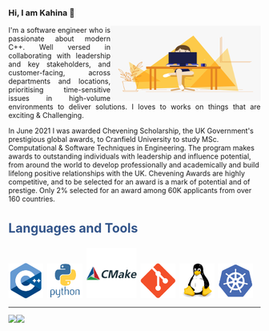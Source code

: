 ### Hi, I am Kahina 👋

<!--
**kahina227/kahina227** is a ✨ _special_ ✨ repository because its `README.md` (this file) appears on your GitHub profile.
-->

<img align="right" alt="img" src="https://github.com/kahina227/kahina227/blob/main/programmer.gif?raw=true" width="300" height="150" />
 
<p align="justify">
I'm a software engineer who is passionate about modern C++. Well versed in collaborating with leadership and key stakeholders, and customer-facing, across departments and locations, prioritising time-sensitive issues in high-volume environments to deliver solutions. I loves to works on things that are exciting & Challenging.</br> 

In June 2021 I was awarded Chevening Scholarship, the UK Government's prestigious global awards, to Cranfield University to study MSc. Computational & Software Techniques in Engineering. The program makes awards to outstanding individuals with leadership and influence potential, from around the world to develop professionally and academically and build lifelong positive relationships with the UK.
Chevening Awards are highly competitive, and to be selected for an award is a mark of potential and of prestige. Only 2% selected for an award among 60K applicants from over 160 countries.
</p>

<div>
  <h3 style="color: rgb(52, 86, 139); font-size:25px;">Languages and Tools</h3>
</div>

<div>
  <img src="https://github.com/devicons/devicon/blob/master/icons/cplusplus/cplusplus-original.svg" title="Cpluplus" alt="Cplusplus" width="70" height="70"/>&nbsp;
  <!--<img src="https://github.com/devicons/devicon/blob/master/icons/c/c-original.svg" title="C" alt="C" width="70" height="70"/>&nbsp;-->
  <img src="https://github.com/devicons/devicon/blob/master/icons/python/python-original-wordmark.svg" title="Python" alt="Python" width="70" height="70"/>&nbsp;
  <img src="https://github.com/devicons/devicon/blob/master/icons/cmake/cmake-original-wordmark.svg" title="CMake" alt="CMake" width="100" height="100"/>&nbsp;
  <img src="https://github.com/devicons/devicon/blob/master/icons/git/git-original.svg" title="Git" alt="Git" width="70" height="70"/>&nbsp;
  <img src="https://github.com/devicons/devicon/blob/master/icons/linux/linux-original.svg" title="Linux" alt="Linux" width="70" height="70"/>&nbsp;
  <!--<img src="https://github.com/devicons/devicon/blob/master/icons/javascript/javascript-original.svg" title="JavaScript" alt="JavaScript" width="70" height="70"/>&nbsp;-->
  <img src="https://github.com/devicons/devicon/blob/master/icons/kubernetes/kubernetes-plain.svg" title="Kubernetes" alt="Kubernetes" width="70" height="70"/>&nbsp;  

<hr style="height:2px; border-width:1; color:light-blue; background-color:gray">
  
<div>
  <img height="165" align="left" src="https://github-readme-stats.vercel.app/api?username=kahina227&show_icons=true&theme=vue&count_private=true" />
  <img src="https://github-readme-stats.vercel.app/api/top-langs/?username=kahina227&layout=compact&show_icons=true&theme=vue" />
</div>
